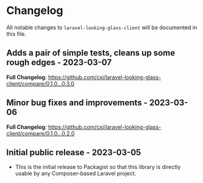 # Changelog

All notable changes to `laravel-looking-glass-client` will be documented in this file.

## Adds a pair of simple tests, cleans up some rough edges - 2023-03-07

**Full Changelog**: https://github.com/cxj/laravel-looking-glass-client/compare/0.1.0...0.3.0

## Minor bug fixes and improvements - 2023-03-06

**Full Changelog**: https://github.com/cxj/laravel-looking-glass-client/compare/0.1.0...0.2.0

## Initial public release - 2023-03-05

- This is the initial release to Packagist so that this library is directly usable by any Composer-based Laravel project.
